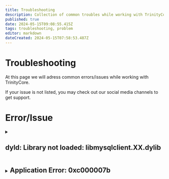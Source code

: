 ```yaml
---
title: Troubleshooting
description: Collection of common troubles while working with TrinityCore
published: true
date: 2024-05-15T09:08:55.415Z
tags: troubleshooting, problem
editor: markdown
dateCreated: 2024-05-15T07:58:53.487Z
---
```


# Troubleshooting
At this page we will adress common errors/issues while working with TrinityCore.

If your issue is not listed, you may check out our social media channels to get support.

# Error/Issue

<details>
<summary><h2 style="display:inline-block">dyld: Library not loaded: libmysqlclient.XX.dylib</h2></summary>  
  
  # Tabs {.tabset}
  ## Issue

  Under macOS if you try to run the core and get the following error:

  ```bash
  dyld: Library not loaded: libmysqlclient.18.dylib

  Referenced from: /your/path/to/bin/./worldserver
  Reason: image not found
  Trace/BPT trap: 5
  ```

  This means it is looking for libmysqlclient.18.dylib file under /usr/lib/ folder but that file is not there.

  ## Solution

  The solution is to locate that file and create a symbolic link under /usr/lib/ by typing:

  ```bash
  sudo ln -s /path/to/your/libmysqlclient.18.dylib /usr/lib/libmysqlclient.18.dylib
  ```

  For example:

  ```bash
  sudo ln -s /usr/local/mysql/lib/libmysqlclient.18.dylib /usr/lib/libmysqlclient.18.dylib
  ```
</details>

<details>
<summary><h2 style="display:inline-block">Application Error: 0xc000007b</h2></summary>  
  
  # Tabs {.tabset}
  ## Issue
  The following error appears when launching worldserver.exe, authserver.exe or bnetserver.exe:
  
  ```
  Application Error
  
  The application was unable to start correctly (0xc000007b). Click OK to close the application.
  ```
  
  ## Solution1  
  This error usually happens when mixing 32 bit and 64 bit DLLs.
  
  It means that if you compiled TC in 32 bits mode (CMake option selected was "Visual Studio 12 2013") you will need the required DLLs in 32 bits as well.
  If you compiled TC in 64 bits mode (Cmake option selected was "Visual Studio 12 2013 Win64") you need all the DLLs in 64 bits mode. 

  >  1. Make sure that the DLLs: libeay32.dll, libmysql.dll, ssleay32.dll and libzmq-v120-mt-X_X_X.dll match the compile mode you selected.
  > a. Unsure if a .dll is 32 bits or 64 bits? See How to tell if .dll is 32 bits or 64 bits?.
  > b. Download links to all these dependencies are available in the page Requirements.
    <!-- {blockquote:.is-success} -->

  ## Solution2
  
  > This error always occurs when you run 32bit applications on a 64bit operating system, never on 32bit operating systems.
  >  1. Install the corresponding / matching 32bit (x86) Visual C++ Runtime distributable, vcredist_x86.exe to solve the issue.
    <!-- {blockquote:.is-success} -->

</details>